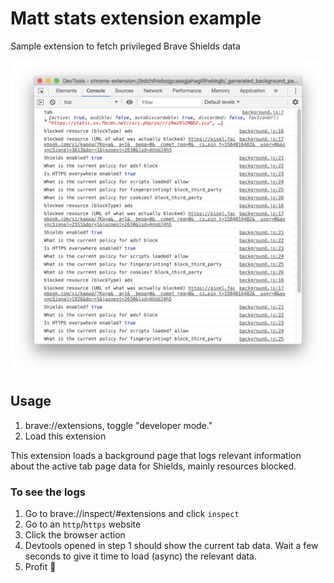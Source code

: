 # Matt stats extension example

Sample extension to fetch privileged Brave Shields data

<img src="image.png" align="center">

## Usage

1. brave://extensions, toggle "developer mode."
2. Load this extension

This extension loads a background page that logs relevant information about the active tab page data for Shields, mainly resources blocked.

### To see the logs

1. Go to brave://inspect/#extensions and click `inspect`
2. Go to an `http`/`https` website
3. Click the browser action
4. Devtools opened in step 1 should show the current tab data. Wait a few seconds to give it time to load (async) the relevant data.
5. Profit :tada:
